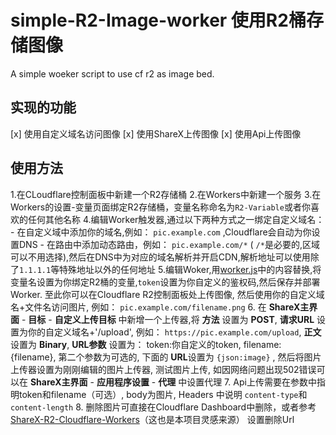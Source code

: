 # simple-R2-Image-worker 使用R2桶存储图像
A simple woeker script to use cf r2 as image bed.

## 实现的功能

[x] 使用自定义域名访问图像
[x] 使用ShareX上传图像
[x] 使用Api上传图像

## 使用方法

1.在CLoudflare控制面板中新建一个R2存储桶
2.在Workers中新建一个服务
3.在Workers的设置-变量页面绑定R2存储桶，变量名称命名为`R2-Variable`或者你喜欢的任何其他名称
4.编辑Worker触发器,通过以下两种方式之一绑定自定义域名：
    - 在自定义域中添加你的域名,例如： `pic.example.com` ,Cloudflare会自动为你设置DNS
    - 在路由中添加动态路由，例如： `pic.example.com/*` ( `/*`是必要的,区域可以不用选择),然后在DNS中为对应的域名解析并开启CDN,解析地址可以使用除了`1.1.1.1`等特殊地址以外的任何地址
5.编辑Woker,用[worker.js](https://github.com/We-Jinyao/simple-R2-Image-worker/blob/main/worker.js "worker")中的内容替换,将变量名设置为你绑定R2桶的变量,`token`设置为你自定义的鉴权码,然后保存并部署Worker. 至此你可以在Cloudflare R2控制面板处上传图像, 然后使用你的自定义域名+文件名访问图片, 例如： `pic.example.com/filename.png` 
6. 在 **ShareX主界面** - **目标** - **自定义上传目标** 中新增一个上传器,将 **方法** 设置为 **POST**, **请求URL** 设置为你的自定义域名+'/upload', 例如： `https://pic.example.com/upload`, **正文** 设置为 **Binary**, **URL参数** 设置为： token:你自定义的token, filename:{filename}, 第二个参数为可选的, 下面的 **URL**设置为 `{json:image}` , 然后将图片上传器设置为刚刚编辑的图片上传器, 测试图片上传, 如因网络问题出现502错误可以在  **ShareX主界面** - **应用程序设置** - **代理** 中设置代理
7. Api上传需要在参数中指明token和filename（可选）, body为图片, Headers 中说明 `content-type`和`content-length`
8. 删除图片可直接在Cloudflare Dashboard中删除，或者参考 [ShareX-R2-Cloudflare-Workers](https://github.com/Cherry/ShareX-R2-Cloudflare-Workers)（这也是本项目灵感来源） 设置删除Url
